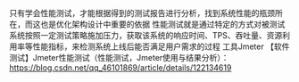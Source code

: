 只有学会性能测试，才能根据得到的测试报告进行分析，找到系统性能的瓶颈所在，而这也是优化架构设计中重要的依据
  性能测试就是通过特定的方式对被测试系统按照一定测试策略施加压力，获取该系统的响应时间、TPS、吞吐量、资源利用率等性能指标，来检测系统上线后能否满足用户需求的过程
    工具Jmeter
【软件测试】Jmeter性能测试（性能测试，Jmeter使用与结果分析）：https://blog.csdn.net/qq_46101869/article/details/122134619
